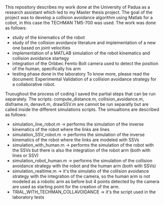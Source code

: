 This repository describes my work done at the University of Padua as a research assistant 
which led to my Master thesis project. 
The goal of the project was to develop a collision avoidance algorithm using Matlab for a cobot, in this case the TECHMAN TM5-700 was used.
The work was done as follows:
- study of the kinematics of the robot
- study of the collision avoidance literature and implementation of a new one based on joint velocities
- implementation of a MATLAB simulation of the robot kinematics and collision avoidance startegy
- integration of the Orbbec Femto Bolt camera used to detect the position of the human, specifically his arm
- testing phase done in the laboratory
To know  more, please read the document: Experimental Validation of a collision avoidance strategy for a collaborative robot.


Truoughout the process of coding I saved the partial steps that can be run separately.
The scripts: compute_distance.m, collision_avoidance.m, disframe.m, denavit.m, drawSSV.m are cannot be run separatly but are called inside the different simulations scripts.
The simualtions are described as follows:
- simulation_line_robot.m -> performs the simulation of the inverse kinematics of the robot where the links are lines
- simulation_SSV_robot.m -> performs the simulation of the inverse kinematics of the robot where the links are modeled with SSVs
- simulation_with_human.m -> performs the simulation of the robot with the SSVs but there is also the integration of the robot arm (both with lines or SSV)
- simulation_robot_human.m -> performs the simulation of the collision avoidance strategy with the robot and the human arm (both with SSVs)
- simulation_realtime.m -> it's the simulatio of the collision avoidance strategy with the integration of the camera, so the human arm is not modeled as a robotic arm as before but 4 points detected by the camera are used as starting point for the creation of the arm.
- TRIAL_WITH_TECHMAN_COLLAVOIDANCE -> it's the script used in the laboratory tests

